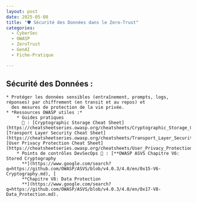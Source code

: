 ```yaml
---
layout: post
date: 2025-05-08
title: "🛡️ Sécurité des Données dans le Zero-Trust"
categories:
  - CyberSec
  - OWASP
  - ZeroTrust
  - GenAI
  - Fiche-Pratique

---
```


## Sécurité des Données :

    * Protéger les données sensibles (entraînement, prompts, logs, réponses) par chiffrement (en transit et au repos) et
      des mesures de protection de la vie privée.
    * *Ressources OWASP utiles :*
        * Guides pratiques
          📖 : [Cryptographic Storage Cheat Sheet](https://cheatsheetseries.owasp.org/cheatsheets/Cryptographic_Storage_Cheat_Sheet.html), [Transport Layer Security Cheat Sheet](https://cheatsheetseries.owasp.org/cheatsheets/Transport_Layer_Security_Cheat_Sheet.html), [User Privacy Protection Cheat Sheet](https://cheatsheetseries.owasp.org/cheatsheets/User_Privacy_Protection_Cheat_Sheet.html)
        * Points de contrôles DevSecOps 🎯 : [**OWASP ASVS Chapitre V6: Stored Cryptography
          **](https://www.google.com/search?q=https://github.com/OWASP/ASVS/blob/v4.0.3/4.0/en/0x15-V6-Cryptography.md), [
          **Chapitre V8: Data Protection
          **](https://www.google.com/search?q=https://github.com/OWASP/ASVS/blob/v4.0.3/4.0/en/0x17-V8-Data_Protection.md).
